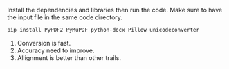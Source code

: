 Install the dependencies and libraries then run the code. Make sure to have the input file in the same code directory.

```bash 
pip install PyPDF2 PyMuPDF python-docx Pillow unicodeconverter
```

1. Conversion is fast.
2. Accuracy need to improve.
3. Allignment is better than other trails.

